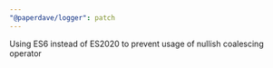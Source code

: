 ```yaml
---
"@paperdave/logger": patch
---
```


Using ES6 instead of ES2020 to prevent usage of nullish coalescing operator

